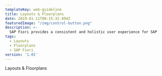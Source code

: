 ```yaml
---
templateKey: web-guideline
title: Layouts & Floorplans
date: 2019-01-11T00:15:32.894Z
featuredImage: "/img/control-button.png"
description: >-
  SAP Fiori provides a consistent and holistic user experience for SAP software. By creating visually pleasing designs with a strong focus on ease of use, the experience is intuitive and simple, across all devices. With effortless interaction patterns, the SAP Fiori UX is designed for a powerful impact across your enterprise.   
tags:
  - Layouts
  - Floorplans
  - SAP Fiori
version: '1.01'
---
```




Layouts & Floorplans
